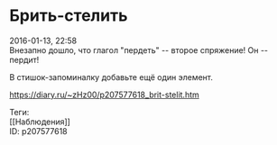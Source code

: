 Брить-стелить
==============

   
 2016-01-13, 22:58   
  Внезапно дошло, что глагол "пердеть" -- второе спряжение! Он -- пердит!   
   
 В стишок-запоминалку добавьте ещё один элемент.   
    
 <https://diary.ru/~zHz00/p207577618_brit-stelit.htm>   
   
 Теги:   
 [[Наблюдения]]   
 ID: p207577618